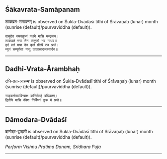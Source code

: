 ## Śākavrata-Samāpanam
शाकव्रत-समापनम् is observed on Śukla-Dvādaśī tithi of Śrāvaṇaḥ (lunar) month (sunrise (default)/puurvaviddha (default)).



```
वासुदेव नमस्तुभ्यं प्रथमे मासि मत्कृतम्।
शाकव्रतं मया तेन संतुष्टो भव माधव॥
इदं व्रतं मया देव कृतं प्रीत्यै तव प्रभो।
न्यूनं सम्पूर्णतां यातु त्वत्प्रसादज्जनार्दन॥
```

---
## Dadhi-Vrata-Ārambhaḥ
दधि-व्रत-आरम्भः is observed on Śukla-Dvādaśī tithi of Śrāvaṇaḥ (lunar) month (sunrise (default)/puurvaviddha (default)).



```
सङ्कर्षणारविन्दाक्ष करिष्येऽहं दधिव्रतम्।
द्वितीये मासि देवेश निर्विघ्नं कुरु मे प्रभो॥
```

---
## Dāmodara-Dvādaśī
दामोदर-द्वादशी is observed on Śukla-Dvādaśī tithi of Śrāvaṇaḥ (lunar) month (sunrise (default)/puurvaviddha (default)).

_Perform Vishnu Pratima Danam, Sridhara Puja_

---
